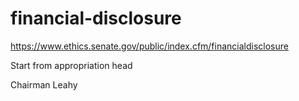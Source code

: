 # financial-disclosure

https://www.ethics.senate.gov/public/index.cfm/financialdisclosure

Start from appropriation head 

Chairman Leahy
